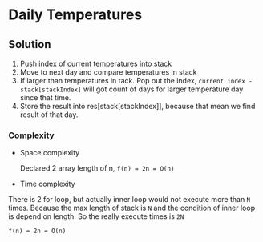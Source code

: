 # Daily Temperatures

## Solution

1. Push index of current temperatures into stack
2. Move to next day and compare temperatures in stack
3. If larger than temperatures in tack. Pop out the index, `current index - stack[stackIndex]` will got count of days for larger temperature day since that time.
4. Store the result into res[stack[stackIndex]], because that mean we find result of that day.

### Complexity

- Space complexity

  Declared 2 array length of n, `f(n) = 2n = O(n)`

- Time complexity

There is 2 for loop, but actually inner loop would not execute more than `N` times.
Because the max length of stack is `N` and the condition of inner loop is depend on length.
So the really execute times is `2N`

`f(n) = 2n = O(n)`
  
